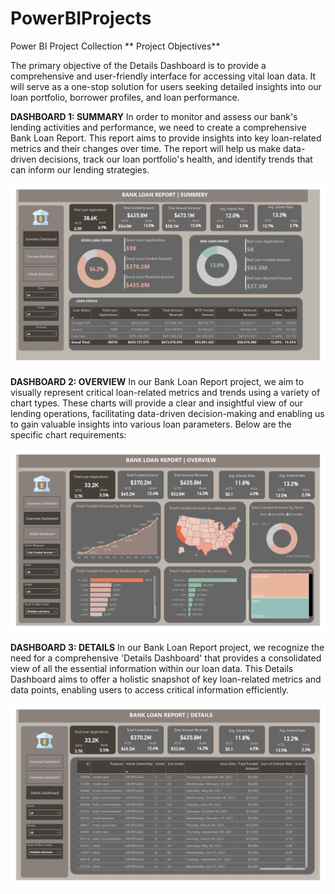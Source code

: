 # PowerBIProjects
Power BI Project Collection
** Project Objectives**

The primary objective of the Details Dashboard is to provide a comprehensive and user-friendly interface for accessing vital loan data. It will serve as a one-stop solution for users seeking detailed insights into our loan portfolio, borrower profiles, and loan performance.

**DASHBOARD 1: SUMMARY**
In order to monitor and assess our bank's lending activities and performance, we need to create a comprehensive Bank Loan Report. This report aims to provide insights into key loan-related metrics and their changes over time. The report will help us make data-driven decisions, track our loan portfolio's health, and identify trends that can inform our lending strategies.

<img src="https://github.com/nchikhalkar/PowerBIProjects/blob/main/Bank_loan_project_page-0001.jpg" width="628"/>

**DASHBOARD 2: OVERVIEW**
In our Bank Loan Report project, we aim to visually represent critical loan-related metrics and trends using a variety of chart types. These charts will provide a clear and insightful view of our lending operations, facilitating data-driven decision-making and enabling us to gain valuable insights into various loan parameters. Below are the specific chart requirements:

<img src="https://github.com/nchikhalkar/PowerBIProjects/blob/main/Bank_loan_project_page-0002.jpg" width="628"/>

**DASHBOARD 3: DETAILS**
In our Bank Loan Report project, we recognize the need for a comprehensive 'Details Dashboard' that provides a consolidated view of all the essential information within our loan data. This Details Dashboard aims to offer a holistic snapshot of key loan-related metrics and data points, enabling users to access critical information efficiently.

<img src="https://github.com/nchikhalkar/PowerBIProjects/blob/main/Bank_loan_project_page-0003.jpg" width="628"/>





